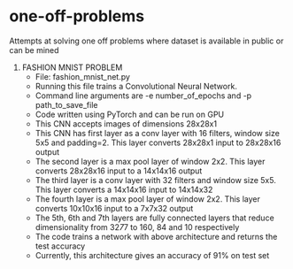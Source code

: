 # one-off-problems
Attempts at solving one off problems where dataset is available in public or can be mined 


1) FASHION MNIST PROBLEM
    - File: fashion_mnist_net.py
    - Running this file trains a Convolutional Neural Network.
    - Command line arguments are -e number_of_epochs and -p path_to_save_file 
    - Code written using PyTorch and can be run on GPU
    - This CNN accepts images of dimensions 28x28x1
    - This CNN has first layer as a conv layer with 16 filters, window size 5x5 and padding=2. This layer converts 28x28x1 input to 28x28x16 output
    - The second layer is a max pool layer of window 2x2. This layer converts 28x28x16 input to a 14x14x16 output
    - The third layer is a conv layer with 32 filters and window size 5x5. This layer converts a 14x14x16 input to 14x14x32
    - The fourth layer is a max pool layer of window 2x2. This layer converts 10x10x16 input to a 7x7x32 output
    - The 5th, 6th and 7th layers are fully connected layers that reduce dimensionality from 32*7*7 to 160, 84 and 10 respectively
    - The code trains a network with above architecture and returns the test accuracy
    - Currently, this architecture gives an accuracy of 91% on test set
